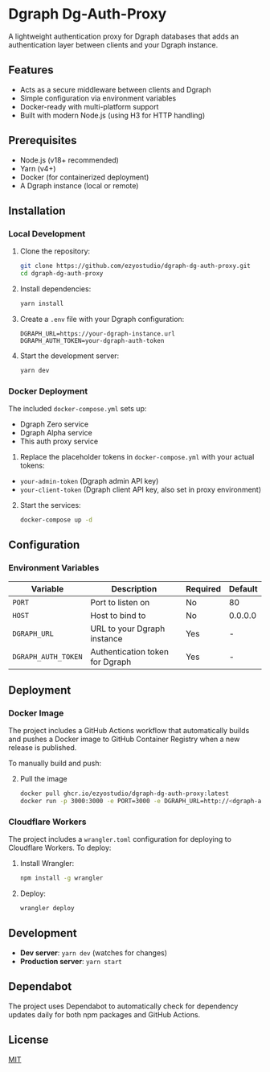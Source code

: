 
# Dgraph Dg-Auth-Proxy

A lightweight authentication proxy for Dgraph databases that adds an authentication layer between clients and your Dgraph instance.

## Features

- Acts as a secure middleware between clients and Dgraph
- Simple configuration via environment variables
- Docker-ready with multi-platform support
- Built with modern Node.js (using H3 for HTTP handling)

## Prerequisites

- Node.js (v18+ recommended)
- Yarn (v4+)
- Docker (for containerized deployment)
- A Dgraph instance (local or remote)

## Installation

### Local Development

1. Clone the repository:
   ```bash
   git clone https://github.com/ezyostudio/dgraph-dg-auth-proxy.git
   cd dgraph-dg-auth-proxy
   ```

2. Install dependencies:
   ```bash
   yarn install
   ```

3. Create a `.env` file with your Dgraph configuration:
   ```env
   DGRAPH_URL=https://your-dgraph-instance.url
   DGRAPH_AUTH_TOKEN=your-dgraph-auth-token
   ```

4. Start the development server:
   ```bash
   yarn dev
   ```

### Docker Deployment

The included `docker-compose.yml` sets up:
- Dgraph Zero service
- Dgraph Alpha service
- This auth proxy service

1. Replace the placeholder tokens in `docker-compose.yml` with your actual tokens:
- `your-admin-token` (Dgraph admin API key)
- `your-client-token` (Dgraph client API key, also set in proxy environment)


2. Start the services:
   ```bash
   docker-compose up -d
   ```

## Configuration

### Environment Variables

| Variable | Description | Required | Default |
|-------------------|--------------------------------------|----------|---------------|
| `PORT` | Port to listen on | No | 80 |
| `HOST` | Host to bind to | No | 0.0.0.0 |
| `DGRAPH_URL` | URL to your Dgraph instance | Yes | - |
| `DGRAPH_AUTH_TOKEN` | Authentication token for Dgraph | Yes | - |

## Deployment

### Docker Image

The project includes a GitHub Actions workflow that automatically builds and pushes a Docker image to GitHub Container Registry when a new release is published.

To manually build and push:

2. Pull the image
   ```bash
   docker pull ghcr.io/ezyostudio/dgraph-dg-auth-proxy:latest
   docker run -p 3000:3000 -e PORT=3000 -e DGRAPH_URL=http://<dgraph-alpha-url> -e DGRAPH_AUTH_TOKEN=<client-token> ghcr.io/ezyostudio/dgraph-dg-auth-proxy
   ```

### Cloudflare Workers

The project includes a `wrangler.toml` configuration for deploying to Cloudflare Workers. To deploy:

1. Install Wrangler:
   ```bash
   npm install -g wrangler
   ```

2. Deploy:
   ```bash
   wrangler deploy
   ```

## Development

- **Dev server**: `yarn dev` (watches for changes)
- **Production server**: `yarn start`

## Dependabot

The project uses Dependabot to automatically check for dependency updates daily for both npm packages and GitHub Actions.

## License

[MIT](LICENSE)

